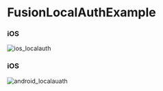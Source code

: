 # FusionLocalAuthExample


### iOS
![ios_localauth](/screenshot/ios_localauth.gif) 


### iOS
![android_localauath](/screenshot/android_localauth.gif) 
